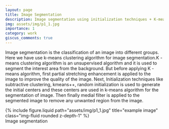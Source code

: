 ```yaml
---
layout: page
title: Image Segmentation
description: Image segmentation using initialization techniques + K-means clustering algorithm
img: assets/img/p1_1.jpg
importance: 1
category: work
giscus_comments: true
---
```


Image segmentation is the classification of an image into different groups. Here we have use k-means clustering algorithm for image segmentation.K -means clustering algorithm is an unsupervised algorithm and it is used to segment the interest area from the background. But before applying K -means algorithm, first partial stretching enhancement is applied to the image to improve the quality of the image. Next, Initialization techniques like subtractive clustering, kmeans++, random initialization is used to generate the initial centers and these centers are used in k-means algorithm for the segmentation of image. Then finally medial filter is applied to the segmented image to remove any unwanted region from the image. 




<div class="row justify-content-sm-center">
    <div class="col-sm-8 mt-3 mt-md-0">
        {% include figure.liquid path="assets/img/p1_1.jpg" title="example image" class="img-fluid rounded z-depth-1" %}
    </div>
   
<div class="caption">
    Image segmentation
</div>




